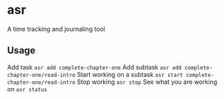 # asr
A time tracking and journaling tool

## Usage
Add task
`asr add complete-chapter-one`
Add subtask
`asr add complete-chapter-one/read-intro`
Start working on a subtask
`asr start complete-chapter-one/read-intro`
Stop working
`asr stop`
See what you are working on
`asr status`